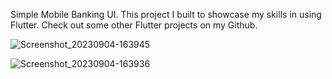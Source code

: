 Simple Mobile Banking UI. This project I built to showcase my skills in using Flutter. Check out some other Flutter projects on my Github.


![Screenshot_20230904-163945](https://github.com/AmirCeljo/Banking-app/assets/61164084/604d6ad3-96ce-4daf-b26a-00d941715c9c)

![Screenshot_20230904-163936](https://github.com/AmirCeljo/Banking-app/assets/61164084/37f29538-79e2-49f0-92c5-074a2972d302)
